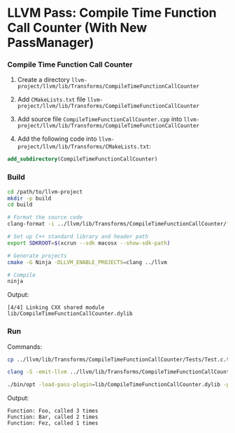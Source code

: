 # LLVM Pass: Compile Time Function Call Counter (With New PassManager)

### Compile Time Function Call Counter

1. Create a directory `llvm-project/llvm/lib/Transforms/CompileTimeFunctionCallCounter`
2. Add `CMakeLists.txt` file `llvm-project/llvm/lib/Transforms/CompileTimeFunctionCallCounter`
3. Add source file `CompileTimeFunctionCallCounter.cpp` into `llvm-project/llvm/lib/Transforms/CompileTimeFunctionCallCounter`

4. Add the following code into `llvm-project/llvm/lib/Transforms/CMakeLists.txt`:

```cmake
add_subdirectory(CompileTimeFunctionCallCounter)
```

### Build

```bash
cd /path/to/llvm-project
mkdir -p build
cd build

# Format the source code
clang-format -i ../llvm/lib/Transforms/CompileTimeFunctionCallCounter/*.cpp ../llvm/lib/Transforms/CompileTimeFunctionCallCounter/**/*.c

# Set up C++ standard library and header path
export SDKROOT=$(xcrun --sdk macosx --show-sdk-path)

# Generate projects
cmake -G Ninja -DLLVM_ENABLE_PROJECTS=clang ../llvm

# Compile
ninja
```

Output:

```
[4/4] Linking CXX shared module lib/CompileTimeFunctionCallCounter.dylib
```

### Run

Commands:

```bash
cp ../llvm/lib/Transforms/CompileTimeFunctionCallCounter/Tests/Test.c.txt ../llvm/lib/Transforms/CompileTimeFunctionCallCounter/Tests/Test.c

clang -S -emit-llvm ../llvm/lib/Transforms/CompileTimeFunctionCallCounter/Tests/Test.c -o ../llvm/lib/Transforms/CompileTimeFunctionCallCounter/Tests/Test.ll

./bin/opt -load-pass-plugin=lib/CompileTimeFunctionCallCounter.dylib -passes="compile-time-function-call-counter" -disable-output ../llvm/lib/Transforms/CompileTimeFunctionCallCounter/Tests/Test.ll
```

Output:

```
Function: Foo, called 3 times
Function: Bar, called 2 times
Function: Fez, called 1 times
```
